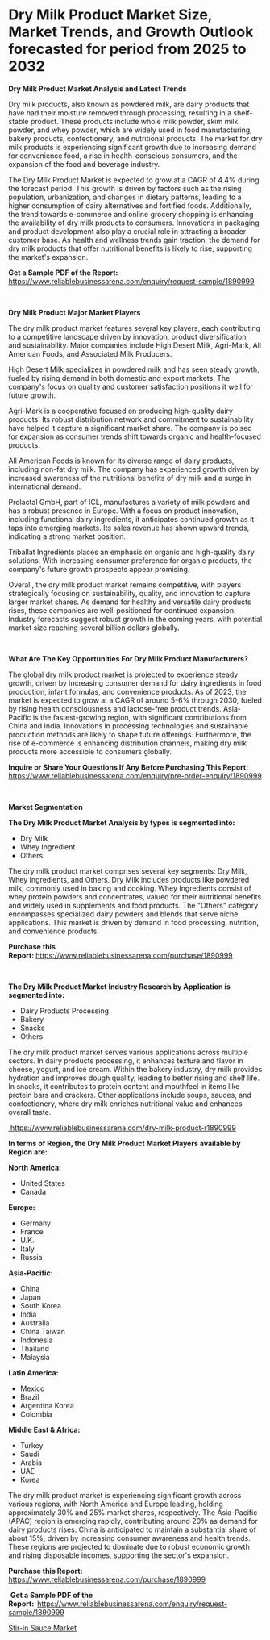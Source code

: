 <p><h1>Dry Milk Product Market Size, Market Trends, and Growth Outlook forecasted for period from 2025 to 2032</h1></p><p><strong>Dry Milk Product Market Analysis and Latest Trends</strong></p>
<p><p>Dry milk products, also known as powdered milk, are dairy products that have had their moisture removed through processing, resulting in a shelf-stable product. These products include whole milk powder, skim milk powder, and whey powder, which are widely used in food manufacturing, bakery products, confectionery, and nutritional products. The market for dry milk products is experiencing significant growth due to increasing demand for convenience food, a rise in health-conscious consumers, and the expansion of the food and beverage industry.</p><p>The Dry Milk Product Market is expected to grow at a CAGR of 4.4% during the forecast period. This growth is driven by factors such as the rising population, urbanization, and changes in dietary patterns, leading to a higher consumption of dairy alternatives and fortified foods. Additionally, the trend towards e-commerce and online grocery shopping is enhancing the availability of dry milk products to consumers. Innovations in packaging and product development also play a crucial role in attracting a broader customer base. As health and wellness trends gain traction, the demand for dry milk products that offer nutritional benefits is likely to rise, supporting the market's expansion.</p></p>
<p><strong>Get a Sample PDF of the Report:&nbsp;</strong> <a href="https://www.reliablebusinessarena.com/enquiry/request-sample/1890999?utm_campaign=3289&utm_medium=2&utm_source=Github&utm_content=ia&utm_term=07042025&utm_id=dry-milk-product">https://www.reliablebusinessarena.com/enquiry/request-sample/1890999</a></p>
<p>&nbsp;</p>
<p><strong>Dry Milk Product Major Market Players</strong></p>
<p><p>The dry milk product market features several key players, each contributing to a competitive landscape driven by innovation, product diversification, and sustainability. Major companies include High Desert Milk, Agri-Mark, All American Foods, and Associated Milk Producers.</p><p>High Desert Milk specializes in powdered milk and has seen steady growth, fueled by rising demand in both domestic and export markets. The company's focus on quality and customer satisfaction positions it well for future growth.</p><p>Agri-Mark is a cooperative focused on producing high-quality dairy products. Its robust distribution network and commitment to sustainability have helped it capture a significant market share. The company is poised for expansion as consumer trends shift towards organic and health-focused products.</p><p>All American Foods is known for its diverse range of dairy products, including non-fat dry milk. The company has experienced growth driven by increased awareness of the nutritional benefits of dry milk and a surge in international demand.</p><p>Prolactal GmbH, part of ICL, manufactures a variety of milk powders and has a robust presence in Europe. With a focus on product innovation, including functional dairy ingredients, it anticipates continued growth as it taps into emerging markets. Its sales revenue has shown upward trends, indicating a strong market position.</p><p>Triballat Ingredients places an emphasis on organic and high-quality dairy solutions. With increasing consumer preference for organic products, the company's future growth prospects appear promising.</p><p>Overall, the dry milk product market remains competitive, with players strategically focusing on sustainability, quality, and innovation to capture larger market shares. As demand for healthy and versatile dairy products rises, these companies are well-positioned for continued expansion. Industry forecasts suggest robust growth in the coming years, with potential market size reaching several billion dollars globally.</p></p>
<p>&nbsp;</p>
<p><strong>What Are The Key Opportunities For Dry Milk Product Manufacturers?</strong></p>
<p><p>The global dry milk product market is projected to experience steady growth, driven by increasing consumer demand for dairy ingredients in food production, infant formulas, and convenience products. As of 2023, the market is expected to grow at a CAGR of around 5-6% through 2030, fueled by rising health consciousness and lactose-free product trends. Asia-Pacific is the fastest-growing region, with significant contributions from China and India. Innovations in processing technologies and sustainable production methods are likely to shape future offerings. Furthermore, the rise of e-commerce is enhancing distribution channels, making dry milk products more accessible to consumers globally.</p></p>
<p><strong>Inquire or Share Your Questions If Any Before Purchasing This Report:</strong> <a href="https://www.reliablebusinessarena.com/enquiry/pre-order-enquiry/1890999?utm_campaign=3289&utm_medium=2&utm_source=Github&utm_content=ia&utm_term=07042025&utm_id=dry-milk-product">https://www.reliablebusinessarena.com/enquiry/pre-order-enquiry/1890999</a></p>
<p>&nbsp;</p>
<p><strong>Market Segmentation</strong></p>
<p><strong>The Dry Milk Product Market Analysis by types is segmented into:</strong></p>
<p><ul><li>Dry Milk</li><li>Whey Ingredient</li><li>Others</li></ul></p>
<p><p>The dry milk product market comprises several key segments: Dry Milk, Whey Ingredients, and Others. Dry Milk includes products like powdered milk, commonly used in baking and cooking. Whey Ingredients consist of whey protein powders and concentrates, valued for their nutritional benefits and widely used in supplements and food products. The "Others" category encompasses specialized dairy powders and blends that serve niche applications. This market is driven by demand in food processing, nutrition, and convenience products.</p></p>
<p><strong>Purchase this Report:&nbsp;</strong><a href="https://www.reliablebusinessarena.com/purchase/1890999?utm_campaign=3289&utm_medium=2&utm_source=Github&utm_content=ia&utm_term=07042025&utm_id=dry-milk-product">https://www.reliablebusinessarena.com/purchase/1890999</a></p>
<p>&nbsp;</p>
<p><strong>The Dry Milk Product Market Industry Research by Application is segmented into:</strong></p>
<p><ul><li>Dairy Products Processing</li><li>Bakery</li><li>Snacks</li><li>Others</li></ul></p>
<p><p>The dry milk product market serves various applications across multiple sectors. In dairy products processing, it enhances texture and flavor in cheese, yogurt, and ice cream. Within the bakery industry, dry milk provides hydration and improves dough quality, leading to better rising and shelf life. In snacks, it contributes to protein content and mouthfeel in items like protein bars and crackers. Other applications include soups, sauces, and confectionery, where dry milk enriches nutritional value and enhances overall taste.</p></p>
<p><a href="https://www.reliablebusinessarena.com/dry-milk-product-r1890999?utm_campaign=3289&utm_medium=2&utm_source=Github&utm_content=ia&utm_term=07042025&utm_id=dry-milk-product">&nbsp;https://www.reliablebusinessarena.com/dry-milk-product-r1890999</a></p>
<p><strong>In terms of Region, the Dry Milk Product Market Players available by Region are:</strong></p>
<p>
    <p> <strong> North America: </strong>
        <ul>
            <li>United States</li>
            <li>Canada</li>
        </ul>
        </p> 
    <p> <strong> Europe: </strong>
        <ul>
            <li>Germany</li>
            <li>France</li>
            <li>U.K.</li>
            <li>Italy</li>
            <li>Russia</li>
        </ul>
        </p> 
    <p> <strong> Asia-Pacific: </strong>
        <ul>
            <li>China</li>
            <li>Japan</li>
            <li>South Korea</li>
            <li>India</li>
            <li>Australia</li>
            <li>China Taiwan</li>
            <li>Indonesia</li>
            <li>Thailand</li>
            <li>Malaysia</li>
        </ul>
        </p> 
    <p> <strong> Latin America: </strong>
        <ul>
            <li>Mexico</li>
            <li>Brazil</li>
            <li>Argentina Korea</li>
            <li>Colombia</li>
        </ul>
        </p> 
    <p> <strong> Middle East & Africa: </strong>
        <ul>
            <li>Turkey</li>
            <li>Saudi</li>
            <li>Arabia</li>
            <li>UAE</li>
            <li>Korea</li>
        </ul>
    </p>
    </p>
<p><p>The dry milk product market is experiencing significant growth across various regions, with North America and Europe leading, holding approximately 30% and 25% market shares, respectively. The Asia-Pacific (APAC) region is emerging rapidly, contributing around 20% as demand for dairy products rises. China is anticipated to maintain a substantial share of about 15%, driven by increasing consumer awareness and health trends. These regions are projected to dominate due to robust economic growth and rising disposable incomes, supporting the sector's expansion.</p></p>
<p><strong>Purchase this Report: </strong><a href="https://www.reliablebusinessarena.com/purchase/1890999?utm_campaign=3289&utm_medium=2&utm_source=Github&utm_content=ia&utm_term=07042025&utm_id=dry-milk-product">https://www.reliablebusinessarena.com/purchase/1890999</a></p>
<p>&nbsp;<strong>Get a Sample PDF of the Report:&nbsp;&nbsp;</strong><a href="https://www.reliablebusinessarena.com/enquiry/request-sample/1890999?utm_campaign=3289&utm_medium=2&utm_source=Github&utm_content=ia&utm_term=07042025&utm_id=dry-milk-product">https://www.reliablebusinessarena.com/enquiry/request-sample/1890999</a></p>
<p><strong></strong></p>
<p><p><a href="https://github.com/porstheftyux/Market-Research-Report-List-1/blob/main/stir-in-sauce-market.md?utm_campaign=3289&utm_medium=2&utm_source=Github&utm_content=ia&utm_term=07042025&utm_id=dry-milk-product">Stir-in Sauce Market</a></p></p>